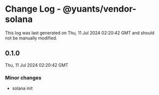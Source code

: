 # Change Log - @yuants/vendor-solana

This log was last generated on Thu, 11 Jul 2024 02:20:42 GMT and should not be manually modified.

## 0.1.0
Thu, 11 Jul 2024 02:20:42 GMT

### Minor changes

- solana init


